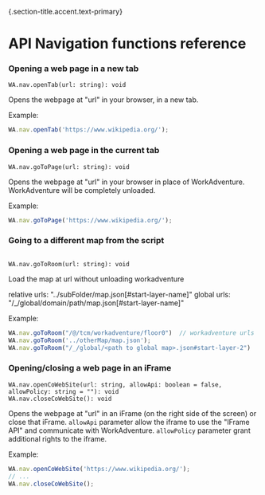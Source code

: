 {.section-title.accent.text-primary}
# API Navigation functions reference

### Opening a web page in a new tab

```
WA.nav.openTab(url: string): void
```

Opens the webpage at "url" in your browser, in a new tab.

Example:

```javascript
WA.nav.openTab('https://www.wikipedia.org/');
```

### Opening a web page in the current tab

```
WA.nav.goToPage(url: string): void
```

Opens the webpage at "url" in your browser in place of WorkAdventure. WorkAdventure will be completely unloaded.

Example:

```javascript
WA.nav.goToPage('https://www.wikipedia.org/');
```

### Going to a different map from the script

```

WA.nav.goToRoom(url: string): void
```

Load the map at url without unloading workadventure

relative urls: "../subFolder/map.json[#start-layer-name]"
global urls: "/_/global/domain/path/map.json[#start-layer-name]"

Example:

```javascript
WA.nav.goToRoom("/@/tcm/workadventure/floor0")  // workadventure urls
WA.nav.goToRoom('../otherMap/map.json');
WA.nav.goToRoom("/_/global/<path to global map>.json#start-layer-2")
```

### Opening/closing a web page in an iFrame

```
WA.nav.openCoWebSite(url: string, allowApi: boolean = false, allowPolicy: string = ""): void
WA.nav.closeCoWebSite(): void
```

Opens the webpage at "url" in an iFrame (on the right side of the screen) or close that iFrame. `allowApi` parameter allow the iframe to use the "IFrame API" and communicate with WorkAdventure. `allowPolicy` parameter grant additional rights to the iframe.

Example:

```javascript
WA.nav.openCoWebSite('https://www.wikipedia.org/');
// ...
WA.nav.closeCoWebSite();
```

